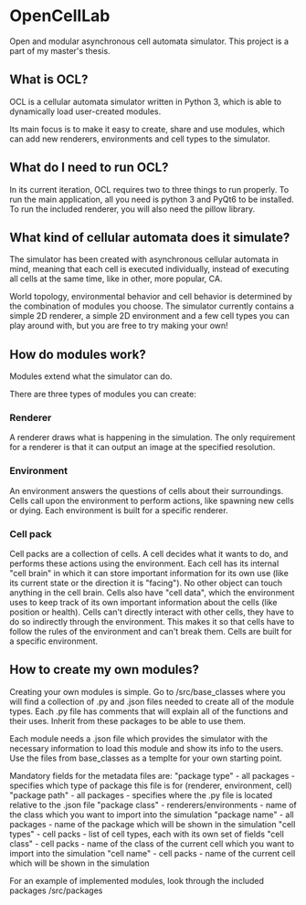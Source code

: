 # OpenCellLab
Open and modular asynchronous cell automata simulator.
This project is a part of my master's thesis.

## What is OCL?
OCL is a cellular automata simulator written in Python 3, which is able to dynamically load user-created modules. 

Its main focus is to make it easy to create, share and use modules, which can add new renderers, environments and cell types to the simulator.

## What do I need to run OCL?
In its current iteration, OCL requires two to three things to run properly.
To run the main application, all you need is python 3 and PyQt6 to be installed.
To run the included renderer, you will also need the pillow library.

## What kind of cellular automata does it simulate?
The simulator has been created with asynchronous cellular automata in mind, meaning that each cell is executed individually, instead of executing all cells at the same time, like in other, more popular, CA.

World topology, environmental behavior and cell behavior is determined by the combination of modules you choose. The simulator currently contains a simple 2D renderer, a simple 2D environment and a few cell types you can play around with, but you are free to try making your own!

## How do modules work?
Modules extend what the simulator can do. 

There are three types of modules you can create:
### Renderer
A renderer draws what is happening in the simulation. The only requirement for a renderer is that it can output an image at the specified resolution.

### Environment
An environment answers the questions of cells about their surroundings. Cells call upon the environment to perform actions, like spawning new cells or dying. Each environment is built for a specific renderer.

### Cell pack
Cell packs are a collection of cells. A cell decides what it wants to do, and performs these actions using the environment. Each cell has its internal "cell brain" in which it can store important information for its own use (like its current state or the direction it is "facing"). No other object can touch anything in the cell brain. Cells also have "cell data", which the environment uses to keep track of its own important information about the cells (like position or health). Cells can't directly interact with other cells, they have to do so indirectly through the environment. This makes it so that cells have to follow the rules of the environment and can't break them. Cells are built for a specific environment.

## How to create my own modules?
Creating your own modules is simple. Go to /src/base_classes where you will find a collection of .py and .json files needed to create all of the module types. Each .py file has comments that will explain all of the functions and their uses. Inherit from these packages to be able to use them.

Each module needs a .json file which provides the simulator with the necessary information to load this module and show its info to the users. Use the files from base_classes as a templte for your own starting point.

Mandatory fields for the metadata files are:
"package type" - all packages - specifies which type of package this file is for (renderer, environment, cell)
"package path" - all packages - specifies where the .py file is located relative to the .json file
"package class" - renderers/environments - name of the class which you want to import into the simulation
"package name" - all packages - name of the package which will be shown in the simulation
"cell types" - cell packs - list of cell types, each with its own set of fields
  "cell class" - cell packs - name of the class of the current cell which you want to import into the simulation
  "cell name" - cell packs - name of the current cell which will be shown in the simulation

For an example of implemented modules, look through the included packages /src/packages
